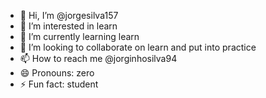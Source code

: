 - 👋 Hi, I’m @jorgesilva157
- 👀 I’m interested in learn 
- 🌱 I’m currently learning learn 
- 💞️ I’m looking to collaborate on learn and put into practice
- 📫 How to reach me @jorginhosilva94
- 😄 Pronouns: zero
- ⚡ Fun fact: student 

<!---
jorgesilva157/jorgesilva157 is a ✨ special ✨ repository because its `README.md` (this file) appears on your GitHub profile.
You can click the Preview link to take a look at your changes.
--->
